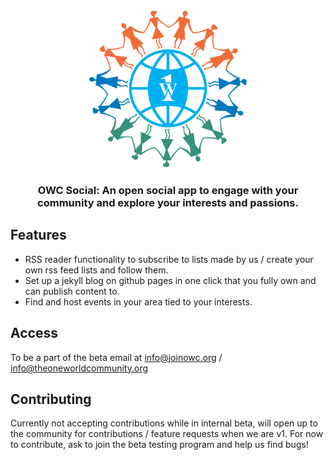 <div align="center">

<picture>
  <source media="(prefers-color-scheme: light)" srcset="assets/images/OWC Logo Original Assets/OWC Logo Only.svg">
  <img alt="OWC Logo" src="assets/images/OWC Logo Original Assets/OWC Logo Only.svg" width="50%" height="50%">
</picture>

<h3>
OWC Social: An open social app to engage with your community and explore your interests and passions.
</h3>

</div>

## Features

- RSS reader functionality to subscribe to lists made by us / create your own rss feed lists and follow them.
- Set up a jekyll blog on github pages in one click that you fully own and can publish content to.
- Find and host events in your area tied to your interests.

## Access

To be a part of the beta email at [info@joinowc.org](mailto:info@joinowc.org) / [info@theoneworldcommunity.org](mailto:info@theoneworldcommunity.org)

## Contributing

Currently not accepting contributions while in internal beta, will open up to the community for contributions / feature requests when we are v1.
For now to contribute, ask to join the beta testing program and help us find bugs!
